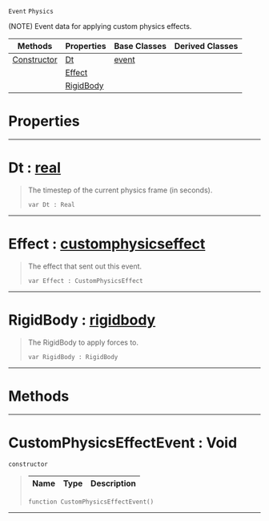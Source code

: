  `Event` `Physics`



(NOTE) Event data for applying custom physics effects.

|Methods|Properties|Base Classes|Derived Classes|
|---|---|---|---|
|[ Constructor](https://github.com/zeroengineteam/ZeroDocs/code_reference/class_reference/customphysicseffectevent.markdown#customphysicseffectevent)|[ Dt](https://github.com/zeroengineteam/ZeroDocs/code_reference/class_reference/customphysicseffectevent.markdown#dt-zero-engine-documenta)|[event](https://github.com/zeroengineteam/ZeroDocs/code_reference/class_reference/event.markdown)| |
| |[ Effect](https://github.com/zeroengineteam/ZeroDocs/code_reference/class_reference/customphysicseffectevent.markdown#effect-zero-engine-docum)| | |
| |[ RigidBody](https://github.com/zeroengineteam/ZeroDocs/code_reference/class_reference/customphysicseffectevent.markdown#rigidbody-zero-engine-do)| | |


 #  Properties


---  
 #  Dt : [real](https://github.com/zeroengineteam/ZeroDocs/code_reference/zilch_base_types/real.markdown)

> The timestep of the current physics frame (in seconds).
> ``` lang=cpp, name=Zilch
> var Dt : Real


---  
 #  Effect : [customphysicseffect](https://github.com/zeroengineteam/ZeroDocs/code_reference/class_reference/customphysicseffect.markdown)

> The effect that sent out this event.
> ``` lang=cpp, name=Zilch
> var Effect : CustomPhysicsEffect


---  
 #  RigidBody : [rigidbody](https://github.com/zeroengineteam/ZeroDocs/code_reference/class_reference/rigidbody.markdown)

> The RigidBody to apply forces to.
> ``` lang=cpp, name=Zilch
> var RigidBody : RigidBody


---  
 #  Methods


---  
 #  CustomPhysicsEffectEvent : Void

 `constructor`

> 
> |Name|Type|Description|
> |---|---|---|
> ``` lang=cpp, name=Zilch
> function CustomPhysicsEffectEvent()
> ``` 


---  
 

 